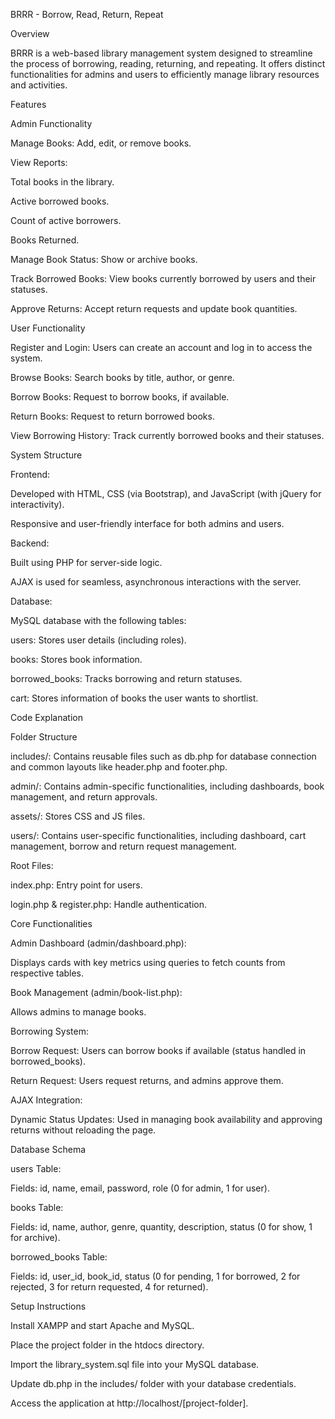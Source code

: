 BRRR - Borrow, Read, Return, Repeat

Overview

BRRR is a web-based library management system designed to streamline the process of borrowing, reading, returning, and repeating. It offers distinct functionalities for admins and users to efficiently manage library resources and activities.

Features

Admin Functionality

Manage Books: Add, edit, or remove books.

View Reports:

Total books in the library.

Active borrowed books.

Count of active borrowers.

Books Returned.

Manage Book Status: Show or archive books.

Track Borrowed Books: View books currently borrowed by users and their statuses.

Approve Returns: Accept return requests and update book quantities.

User Functionality

Register and Login: Users can create an account and log in to access the system.

Browse Books: Search books by title, author, or genre.

Borrow Books: Request to borrow books, if available.

Return Books: Request to return borrowed books.

View Borrowing History: Track currently borrowed books and their statuses.

System Structure

Frontend:

Developed with HTML, CSS (via Bootstrap), and JavaScript (with jQuery for interactivity).

Responsive and user-friendly interface for both admins and users.

Backend:

Built using PHP for server-side logic.

AJAX is used for seamless, asynchronous interactions with the server.

Database:

MySQL database with the following tables:

users: Stores user details (including roles).

books: Stores book information.

borrowed_books: Tracks borrowing and return statuses.

cart: Stores information of books the user wants to shortlist.

Code Explanation

Folder Structure

includes/: Contains reusable files such as db.php for database connection and common layouts like header.php and footer.php.

admin/: Contains admin-specific functionalities, including dashboards, book management, and return approvals.

assets/: Stores CSS and JS files.

users/: Contains user-specific functionalities, including dashboard, cart management, borrow and return request management.

Root Files:

index.php: Entry point for users.

login.php & register.php: Handle authentication.

Core Functionalities

Admin Dashboard (admin/dashboard.php):

Displays cards with key metrics using queries to fetch counts from respective tables.

Book Management (admin/book-list.php):

Allows admins to manage books.

Borrowing System:

Borrow Request: Users can borrow books if available (status handled in borrowed_books).

Return Request: Users request returns, and admins approve them.

AJAX Integration:

Dynamic Status Updates: Used in managing book availability and approving returns without reloading the page.

Database Schema

users Table:

Fields: id, name, email, password, role (0 for admin, 1 for user).

books Table:

Fields: id, name, author, genre, quantity, description, status (0 for show, 1 for archive).

borrowed_books Table:

Fields: id, user_id, book_id, status (0 for pending, 1 for borrowed, 2 for rejected, 3 for return requested, 4 for returned).

Setup Instructions

Install XAMPP and start Apache and MySQL.

Place the project folder in the htdocs directory.

Import the library_system.sql file into your MySQL database.

Update db.php in the includes/ folder with your database credentials.

Access the application at http://localhost/[project-folder].


